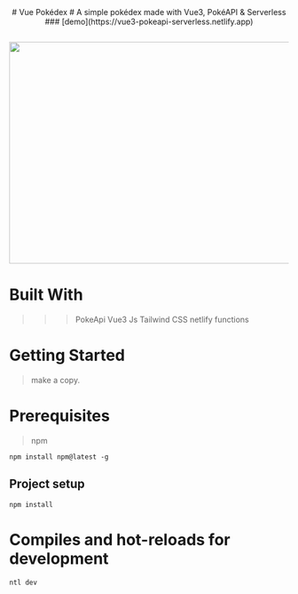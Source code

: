 <div align="center">
  # Vue Pokédex
  # A simple pokédex made with Vue3, PokéAPI & Serverless
  ### [demo](https://vue3-pokeapi-serverless.netlify.app)
</div>

![]()
<p align="center">
  <img width="768" height="399"src="https://media.discordapp.net/attachments/809903524463902752/923986922626486372/unknown.png?width=768&height=399">
</p>

# Built With
>>> PokeApi
Vue3 Js
Tailwind CSS
netlify functions

# Getting Started

> make a copy.

# Prerequisites

> npm
```
npm install npm@latest -g
```

## Project setup

```
npm install
```

# Compiles and hot-reloads for development
```
ntl dev
```